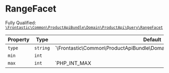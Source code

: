 #  RangeFacet

Fully Qualified: [`\Frontastic\Common\ProductApiBundle\Domain\ProductApi\Query\RangeFacet`](../../../../../../src/php/ProductApiBundle/Domain/ProductApi/Query/RangeFacet.php)



Property|Type|Default|Description
--------|----|-------|-----------
`type`|`string`|`\Frontastic\Common\ProductApiBundle\Domain\ProductApi\Facets::TYPE_RANGE|
`min`|`int`||
`max`|`int`|`PHP_INT_MAX|

